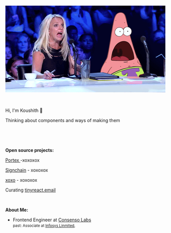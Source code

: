 ![britney.gif](https://raw.githubusercontent.com/siddharthkp/siddharthkp/main/britney.gif)

&nbsp;

Hi, I'm Koushith 👋

Thinking about components and ways of making them

&nbsp;


&nbsp;

**Open source projects:**

[ Portex ](https://portex.xyz) -xoxoxox

[Signchain](https://github.com/) - xoxoxox

[xoxo](https://github.com/) - xoxoxox

Curating [tinyreact.email](https:///tinyreact.email)

&nbsp;

**About Me:**

<ul>
<li>
  <div>Frontend Engineer at <a href="https://consensolabs.com">Consenso Labs</a></div>
  <small>past: Associate  at <a href="https://infosys.com">Infosys Linmited</a>, 
</li>
<br/>

<br/>

<br/>
</ul>

<br/>

